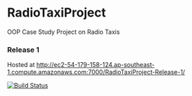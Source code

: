 # RadioTaxiProject
OOP Case Study Project on Radio Taxis

### Release 1

Hosted at http://ec2-54-179-158-124.ap-southeast-1.compute.amazonaws.com:7000/RadioTaxiProject-Release-1/

[![Build Status](http://ec2-54-179-158-124.ap-southeast-1.compute.amazonaws.com:8080/buildStatus/icon?job=RadioTaxi-Release-1)](http://ec2-54-179-158-124.ap-southeast-1.compute.amazonaws.com:8080/job/RadioTaxi-Release-1/)

